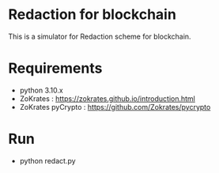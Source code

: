 # Redaction for blockchain
This is a simulator for Redaction scheme for blockchain.

# Requirements
* python 3.10.x 
* ZoKrates : https://zokrates.github.io/introduction.html
* ZoKrates pyCrypto : https://github.com/Zokrates/pycrypto

# Run
* python redact.py 






